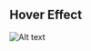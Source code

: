 ## Hover Effect

![Alt text](https://github.com/dearvn/x/raw/main/hover-effect.png?raw=true "hover effect")
